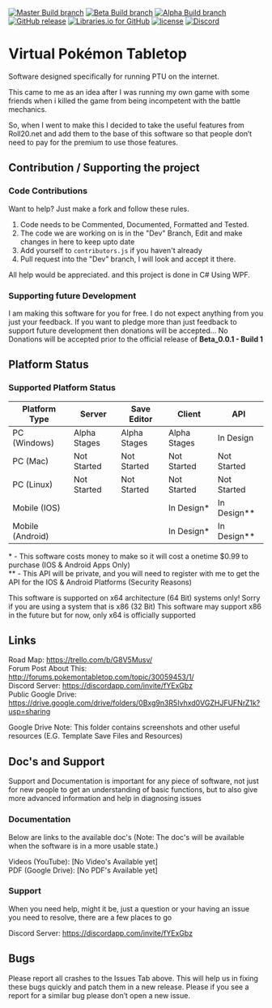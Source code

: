 [![Master Build branch](https://img.shields.io/appveyor/ci/TasmanLeach/virtual-pokemon-tabletop-2/master.svg?label=Master%20Build)](https://ci.appveyor.com/project/TasmanLeach/virtual-pokemon-tabletop-2)
[![Beta Build branch](https://img.shields.io/appveyor/ci/TasmanLeach/virtual-pokemon-tabletop-2/Beta.svg?label=Beta%20Build)](https://ci.appveyor.com/project/TasmanLeach/virtual-pokemon-tabletop-2)
[![Alpha Build branch](https://img.shields.io/appveyor/ci/TasmanLeach/virtual-pokemon-tabletop-2/Alpha.svg?label=Alpha%20Build)](https://ci.appveyor.com/project/TasmanLeach/virtual-pokemon-tabletop-2)
[![GitHub release](https://img.shields.io/github/release/Virtual-PTU/Virtual-Pokemon-Tabletop/all.svg?label=Latest%20Version)](https://github.com/Virtual-PTU/Virtual-Pokemon-Tabletop/releases)
[![Libraries.io for GitHub](https://img.shields.io/librariesio/github/Virtual-PTU/Virtual-Pokemon-Tabletop.svg)](https://github.com/Virtual-PTU/Virtual-Pokemon-Tabletop)
[![license](https://img.shields.io/github/license/Virtual-PTU/virtual-pokemon-tabletop.svg?label=Licence)](https://github.com/Virtual-PTU/Virtual-Pokemon-Tabletop/blob/master/LICENSE)
[![Discord](https://img.shields.io/discord/277549582961868800.svg?colorB=7289DA&label=Discord)](https://discord.gg/fYExGbz)


# Virtual Pokémon Tabletop
Software designed specifically for running PTU on the internet.  

This came to me as an idea after I was running my own game with some friends when i killed the game from being incompetent with the battle mechanics.  

So, when I went to make this I decided to take the useful features from Roll20.net and add them to the base of this software so that people don’t need to pay for the premium to use those features.

## Contribution / Supporting the project
### Code Contributions
Want to help? Just make a fork and follow these rules.

1. Code needs to be Commented, Documented, Formatted and Tested.
2. The code we are working on is in the "Dev" Branch, Edit and make changes in here to keep upto date
3. Add yourself to `contributors.js` if you haven't already
4. Pull request into the "Dev" branch, I will look and accept it there.

All help would be appreciated. and this project is done in C# Using WPF.
### Supporting future Development
I am making this software for you for free. I do not expect anything from you just your feedback. If you want to pledge more than just feedback to support future development then donations will be accepted... No Donations will be accepted prior to the official release of **Beta_0.0.1 - Build 1**

## Platform Status

### Supported Platform Status
| Platform Type   | Server       | Save Editor   | Client        | API           |
|-----------------|--------------|---------------|---------------|---------------|
| PC (Windows)    | Alpha Stages | Alpha Stages  | Alpha Stages  | In Design     |
| PC (Mac)        | Not Started  | Not Started   | Not Started   | Not Started   |
| PC (Linux)      | Not Started  | Not Started   | Not Started   | Not Started   |
| Mobile (IOS)    |              |               | In Design\*   | In Design\*\* |
| Mobile (Android)|              |               | In Design\*   | In Design\*\* |

\* - This software costs money to make so it will cost a onetime $0.99 to purchase (IOS & Android Apps Only)  
\*\* - This API will be private, and you will need to register with me to get the API for the IOS & Android Platforms (Security Reasons)

This software is supported on x64 architecture (64 Bit) systems only! Sorry if you are using a system that is x86 (32 Bit)
This software may support x86 in the future but for now, only x64 is officially supported

## Links
Road Map: https://trello.com/b/G8V5Musv/  
Forum Post About This: http://forums.pokemontabletop.com/topic/30059453/1/  
Discord Server: https://discordapp.com/invite/fYExGbz  
Public Google Drive: https://drive.google.com/drive/folders/0Bxg9n3R5Ivhxd0VGZHJFUFNrZ1k?usp=sharing 

Google Drive Note: This folder contains screenshots and other useful resources (E.G. Template Save Files and Resources)

## Doc's and Support
Support and Documentation is important for any piece of software, not just for new people to get an understanding of basic functions, but to also give more advanced information and help in diagnosing issues

### Documentation
Below are links to the available doc's (Note: The doc's will be available when the software is in a more usable state.)

Videos (YouTube): [No Video's Available yet]  
PDF (Google Drive): [No PDF's Available yet]

### Support
When you need help, might it be, just a question or your having an issue you need to resolve, there are a few places to go

Discord Server: https://discordapp.com/invite/fYExGbz

## Bugs
Please report all crashes to the Issues Tab above. This will help us in fixing these bugs quickly and patch them in a new release. Please if you see a report for a similar bug please don’t open a new issue.
